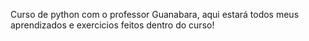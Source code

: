 Curso de python com o professor Guanabara, aqui estará todos meus aprendizados e exercicios feitos dentro do curso! 
